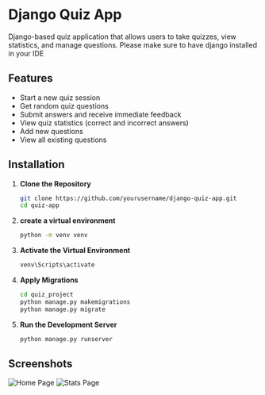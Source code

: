 # Django Quiz App
 Django-based quiz application that allows users to take quizzes, view statistics, and manage questions.
 Please make sure to have django installed in your IDE

## Features

- Start a new quiz session
- Get random quiz questions
- Submit answers and receive immediate feedback
- View quiz statistics (correct and incorrect answers)
- Add new questions
- View all existing questions

## Installation

1. **Clone the Repository**

   ```bash
   git clone https://github.com/yourusername/django-quiz-app.git
   cd quiz-app
2. **create a virtual environment**
   ```bash
   python -m venv venv
4. **Activate the Virtual Environment**
   ```bash
   venv\Scripts\activate

8. **Apply Migrations**
   ```bash
   cd quiz_project
   python manage.py makemigrations
   python manage.py migrate
10. **Run the Development Server**
    ```bash
    python manage.py runserver

## Screenshots

![Home Page](https://github.com/AditiKulkarni9/django-quiz-app/blob/master/images/Screenshot%20(104).png?raw=true)
![Stats Page](https://github.com/AditiKulkarni9/django-quiz-app/blob/master/images/Screenshot%20(105).png?raw=true)

